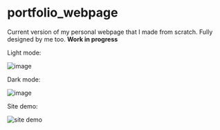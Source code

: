# portfolio_webpage

Current version of my personal webpage that I made from scratch. Fully designed by me too.
**Work in progress**

Light mode:

![image](https://github.com/user-attachments/assets/8f0de926-e8c9-44db-b514-f8ce17ef26c9)

Dark mode:

![image](https://github.com/user-attachments/assets/26f40b23-6545-4989-b416-3c683d375849)

Site demo:

![site demo](https://github.com/user-attachments/assets/794abfaa-a435-47b7-b977-b61947a840cd)
